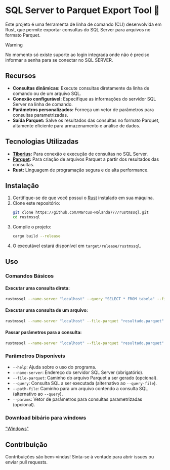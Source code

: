 # SQL Server to Parquet Export Tool 🦀

Este projeto é uma ferramenta de linha de comando (CLI) desenvolvida em Rust, que permite exportar consultas do SQL Server para arquivos no formato Parquet.

> [!WARNING]
> No momento só existe suporte ao login integrada onde não é preciso informar a senha para se conectar no SQL SERVER.

## Recursos

- **Consultas dinâmicas:** Execute consultas diretamente da linha de comando ou de um arquivo SQL.
- **Conexão configurável:** Especifique as informações do servidor SQL Server na linha de comando.
- **Parâmetros personalizados:** Forneça um vetor de parâmetros para consultas parametrizadas.
- **Saída Parquet:** Salve os resultados das consultas no formato Parquet, altamente eficiente para armazenamento e análise de dados.

## Tecnologias Utilizadas

- **[Tiberius](https://github.com/prisma/tiberius):** Para conexão e execução de consultas no SQL Server.
- **[Parquet](https://docs.rs/parquet/latest/parquet/):** Para criação de arquivos Parquet a partir dos resultados das consultas.
- **Rust:** Linguagem de programação segura e de alta performance.

## Instalação

1. Certifique-se de que você possui o [Rust](https://www.rust-lang.org/tools/install) instalado em sua máquina.
2. Clone este repositório:
   ```bash
   git clone https://github.com/Marcus-Holanda777/rustmssql.git
   cd rustmssql
   ```
3. Compile o projeto:
   ```bash
   cargo build --release
   ```
4. O executável estará disponível em `target/release/rustmssql`.

## Uso

### Comandos Básicos

#### Executar uma consulta direta:
```bash
rustmssql --name-server "localhost" --query "SELECT * FROM tabela" --file-parquet "resultado.parquet"
```

#### Executar uma consulta de um arquivo:
```bash
rustmssql --name-server "localhost" --file-parquet "resultado.parquet" --path-file "consulta.sql"
```

#### Passar parâmetros para a consulta:
```bash
rustmssql --name-server "localhost" --file-parquet "resultado.parquet" --query "SELECT * FROM tabela WHERE coluna = @P1" 1290 
```

### Parâmetros Disponíveis

- `--help`: Ajuda sobre o uso do programa.
- `--name-server`: Endereço do servidor SQL Server (obrigatório).
- `--file-parquet`: Caminho do arquivo Parquet a ser gerado (opcional).
- `--query`: Consulta SQL a ser executada (alternativo ao `--query-file`).
- `--path-file`: Caminho para um arquivo contendo a consulta SQL (alternativo ao `--query`).
- `--params`: Vetor de parâmetros para consultas parametrizadas (opcional).

### Download bibário para windows

["Windows"](https://github.com/Marcus-Holanda777/rustmssql/releases/tag/v0.1.0)

## Contribuição

Contribuições são bem-vindas! Sinta-se à vontade para abrir issues ou enviar pull requests.